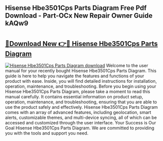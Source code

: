 ## Hisense Hbe3501Cps Parts Diagram Free Pdf Download - Part-OCx New Repair Owner Guide kAQw9

# <h2><a href="http://dfryalq.blite.top/?on=Hisense+Hbe3501Cps+Parts+Diagram">🔗Download New 👉🔴 Hisense Hbe3501Cps Parts Diagram</a></h2>

[![Hisense Hbe3501Cps Parts Diagram download](https://i.imgur.com/lujVjoI.png)](http://dfryalq.blite.top/?on=Hisense+Hbe3501Cps+Parts+Diagram)
Welcome to the user manual for your recently bought Hisense Hbe3501Cps Parts Diagram. This guide is here to help you navigate the features and functions of your product with ease. Inside, you will find detailed instructions for installation, operation, maintenance, and troubleshooting. Before you begin using your Hisense Hbe3501Cps Parts Diagram, please take a moment to read this manual carefully. It contains essential information on product setup, operation, maintenance, and troubleshooting, ensuring that you are able to use the product safely and effectively. Hisense Hbe3501Cps Parts Diagram comes with an array of advanced features, including geolocation, smart alerts, customizable themes, and multi-device syncing, all of which can be accessed and customized through the user interface. Your Success is Our Goal Hisense Hbe3501Cps Parts Diagram. We are committed to providing you with the tools and support you need.
